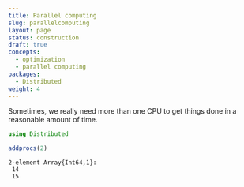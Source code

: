```yaml
---
title: Parallel computing
slug: parallelcomputing
layout: page
status: construction
draft: true
concepts:
  - optimization
  - parallel computing
packages:
  - Distributed
weight: 4
---
```


Sometimes, we really need more than one CPU to get things done in a reasonable
amount of time.

````julia
using Distributed
````



````julia
addprocs(2)
````


````
2-element Array{Int64,1}:
 14
 15
````
